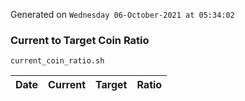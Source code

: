 Generated on `Wednesday 06-October-2021 at 05:34:02`

### Current to Target Coin Ratio
`current_coin_ratio.sh`

Date|Current|Target|Ratio
---|---|---|---
